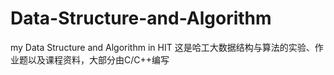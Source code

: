 # Data-Structure-and-Algorithm
my Data Structure and Algorithm in HIT
这是哈工大数据结构与算法的实验、作业题以及课程资料，大部分由C/C++编写
